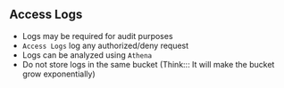 ## Access Logs

- Logs may be required for audit purposes
- `Access Logs` log any authorized/deny request
- Logs can be analyzed using `Athena`
- Do not store logs in the same bucket (Think::: It will make the bucket grow exponentially)
